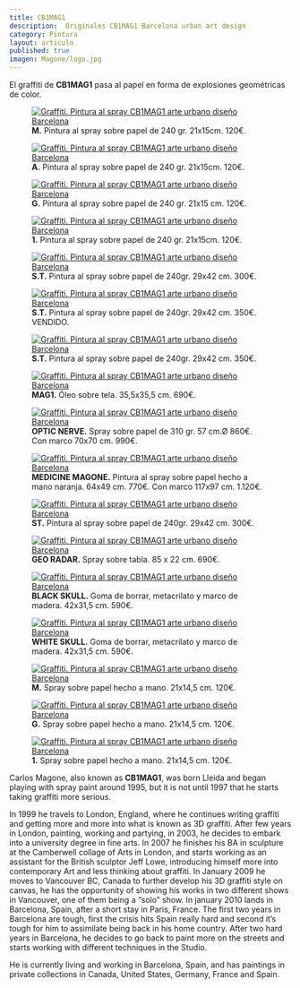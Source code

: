 ```yaml
---
title: CB1MAG1
description:  Originales CB1MAG1 Barcelona urban art design 
category: Pintura
layout: articulo
published: true
imagen: Magone/logo.jpg
---
```

El graffiti de **CB1MAG1** pasa al papel en forma de explosiones geométricas de color. 

<div class="figure-group">
<figure>
	<a href="/images/Magone/M.jpg"><img src="/images/Magone/M.jpg" alt="Graffiti. Pintura al spray CB1MAG1 arte urbano diseño Barcelona"></a>
	<figcaption><b>M.</b>
Pintura al spray sobre papel de 240 gr. 21x15cm. 120€.</figcaption>
</figure>

<figure>
	<a href="/images/Magone/TRÍPTICO2.jpg"><img src="/images/Magone/TRÍPTICO2.jpg" alt="Graffiti. Pintura al spray CB1MAG1 arte urbano diseño Barcelona"></a>
	<figcaption><b>A.</b>
Pintura al spray sobre papel de 240 gr. 21x15cm. 120€.</figcaption>
</figure>
</div>


<div class="figure-group">
<figure>
	<a href="/images/Magone/TRÍPTICO1.jpg"><img src="/images/Magone/TRÍPTICO1.jpg" alt="Graffiti. Pintura al spray CB1MAG1 arte urbano diseño Barcelona"></a>
	<figcaption><b>G.</b>
Pintura al spray sobre papel de 240 gr. 21x15 cm. 120€. </figcaption>
</figure>

<figure>
	<a href="/images/Magone/TRÍPTICO3.jpg"><img src="/images/Magone/TRÍPTICO3.jpg" alt="Graffiti. Pintura al spray CB1MAG1 arte urbano diseño Barcelona"></a>
	<figcaption><b>1.</b>
Pintura al spray sobre papel de 240 gr. 21x15cm. 120€.</figcaption>
</figure>
</div>


<div class="figure-group">
<figure>
	<a href="/images/Magone/MAG1.jpg"><img src="/images/Magone/MAG1.jpg" alt="Graffiti. Pintura al spray CB1MAG1 arte urbano diseño Barcelona"></a>
	<figcaption><b>S.T.</b>
Pintura al spray sobre papel de 240gr. 29x42 cm. 300€.</figcaption>
</figure>

<figure>
	<a href="/images/Magone/MAG2.jpg"><img src="/images/Magone/MAG2.jpg" alt="Graffiti. Pintura al spray CB1MAG1 arte urbano diseño Barcelona"></a>
	<figcaption><b>S.T.</b>
Pintura al spray sobre papel de 240gr. 29x42 cm. 350€. VENDIDO.</figcaption>
</figure>

<figure>
	<a href="/images/Magone/MAG3.jpg"><img src="/images/Magone/MAG3.jpg" alt="Graffiti. Pintura al spray CB1MAG1 arte urbano diseño Barcelona"></a>
	<figcaption><b>S.T.</b>
Pintura al spray sobre papel de 240gr. 29x42 cm. 350€.</figcaption>
</figure>
</div>


<div class="figure-group">
<figure>
	<a href="/images/Magone/1MAG1.jpg"><img src="/images/Magone/1MAG1.jpg" alt="Graffiti. Pintura al spray CB1MAG1 arte urbano diseño Barcelona"></a>
	<figcaption><b>MAG1.</b>
Óleo sobre tela. 35,5x35,5 cm. 690€.</figcaption>
</figure>

<figure>
	<a href="/images/Magone/OPTIC.jpg"><img src="/images/Magone/OPTIC.jpg" alt="Graffiti. Pintura al spray CB1MAG1 arte urbano diseño Barcelona"></a>
	<figcaption><b>OPTIC NERVE.</b>
Spray sobre papel de 310 gr. 57 cm.Ø 860€. Con marco 70x70 cm. 990€.</figcaption>
</figure>
</div>


<div class="figure-group">
<figure>
	<a href="/images/Magone/MEDICINE.jpg"><img src="/images/Magone/MEDICINE.jpg" alt="Graffiti. Pintura al spray CB1MAG1 arte urbano diseño Barcelona"></a>
	<figcaption><b>MEDICINE MAGONE.</b>
Pintura al spray sobre papel hecho a mano naranja. 64x49 cm. 770€. Con marco 117x97 cm. 1.120€.</figcaption>
</figure>

<figure>
	<a href="/images/Magone/ST.jpg"><img src="/images/Magone/ST.jpg" alt="Graffiti. Pintura al spray CB1MAG1 arte urbano diseño Barcelona"></a>
	<figcaption><b>ST.</b>
Pintura al spray sobre papel de 240gr. 29x42 cm. 300€.</figcaption>
</figure>

<figure>
	<a href="/images/Magone/GEO.jpg"><img src="/images/Magone/GEO.jpg" alt="Graffiti. Pintura al spray CB1MAG1 arte urbano diseño Barcelona"></a>
	<figcaption><b>GEO RADAR.</b>
Spray sobre tabla. 85 x 22 cm. 690€.</figcaption>
</figure>
</div>


<div class="figure-group">
<figure>
	<a href="/images/Magone/BSKULL.jpg"><img src="/images/Magone/BSKULL.jpg" alt="Graffiti. Pintura al spray CB1MAG1 arte urbano diseño Barcelona"></a>
	<figcaption><b>BLACK SKULL.</b>
Goma de borrar, metacrilato y marco de madera. 42x31,5 cm. 590€.</figcaption>
</figure>

<figure>
	<a href="/images/Magone/WSKULL.jpg"><img src="/images/Magone/WSKULL.jpg" alt="Graffiti. Pintura al spray CB1MAG1 arte urbano diseño Barcelona"></a>
	<figcaption><b>WHITE SKULL.</b>
Goma de borrar, metacrilato y marco de madera. 42x31,5 cm. 590€.</figcaption>
</figure>
</div>


<div class="figure-group">
<figure>
	<a href="/images/Magone/M2.jpg"><img src="/images/Magone/M2.jpg" alt="Graffiti. Pintura al spray CB1MAG1 arte urbano diseño Barcelona"></a>
	<figcaption><b>M.</b>
Spray sobre papel hecho a mano. 21x14,5 cm. 120€.</figcaption>
</figure>

<figure>
	<a href="/images/Magone/G.jpg"><img src="/images/Magone/G.jpg" alt="Graffiti. Pintura al spray CB1MAG1 arte urbano diseño Barcelona"></a>
	<figcaption><b> G.</b>
Spray sobre papel hecho a mano. 21x14,5 cm. 120€.</figcaption>
</figure>

<figure>
	<a href="/images/Magone/1.jpg"><img src="/images/Magone/1.jpg" alt="Graffiti. Pintura al spray CB1MAG1 arte urbano diseño Barcelona"></a>
	<figcaption><b> 1.</b>
Spray sobre papel hecho a mano. 21x14,5 cm. 120€.</figcaption>
</figure>
</div>


Carlos Magone, also known as **CB1MAG1**, was born Lleida and began playing with spray paint around 1995, but it is not until 1997 that he starts taking graffiti more serious. 

In 1999 he travels to London, England, where he continues writing graffiti and getting more and more into what is known as 3D graffiti. After few years in London, painting, working and partying, in 2003, he decides to embark into a university degree in fine arts. In 2007 he finishes his BA in sculpture at the Camberwell collage of Arts in London, and starts working as an assistant for the British sculptor Jeff Lowe, introducing himself more into contemporary Art and less thinking about graffiti. In January 2009 he moves to Vancouver BC, Canada to further develop his 3D graffiti style on canvas, he has the opportunity of showing his works in two different shows in Vancouver, one of them being a “solo” show. In january 2010 lands in Barcelona, Spain, after a short stay in Paris, France. The first two years in Barcelona are tough, first the crisis hits Spain really hard and second it’s tough for him to assimilate being back in his home country. After two hard years in Barcelona, he decides to go back to paint more on the streets and starts working with different techniques in the Studio.

He is currently living and working in Barcelona, Spain, and has paintings in private collections in Canada, United States, Germany, France and Spain.





